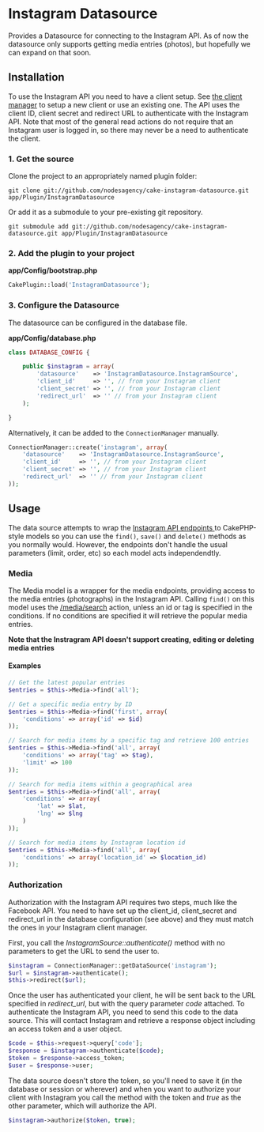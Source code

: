 # Instagram Datasource

Provides a Datasource for connecting to the Instagram API. As of now the datasource only supports getting media entries (photos), but hopefully we can expand on that soon.

## Installation

To use the Instagram API you need to have a client setup. See [the client manager](http://instagram.com/developer/clients/manage/) to setup a new client or use an existing one. The API uses the client ID, client secret and redirect URL to authenticate with the Instagram API. Note that most of the general read actions do not require that an Instagram user is logged in, so there may never be a need to authenticate the client.

### 1. Get the source

Clone the project to an appropriately named plugin folder:
```
git clone git://github.com/nodesagency/cake-instagram-datasource.git app/Plugin/InstagramDatasource
```

Or add it as a submodule to your pre-existing git repository.
```
git submodule add git://github.com/nodesagency/cake-instagram-datasource.git app/Plugin/InstagramDatasource
```

### 2. Add the plugin to your project

**app/Config/bootstrap.php**
```php
CakePlugin::load('InstagramDatasource');
```

### 3. Configure the Datasource

The datasource can be configured in the database file.

**app/Config/database.php**
```php
class DATABASE_CONFIG {

	public $instagram = array(
		'datasource'    => 'InstagramDatasource.InstagramSource',
		'client_id'     => '', // from your Instagram client
		'client_secret' => '', // from your Instagram client
		'redirect_url'  => '' // from your Instagram client
	);

}
```

Alternatively, it can be added to the ```ConnectionManager``` manually.

```php
ConnectionManager::create('instagram', array(
	'datasource'    => 'InstagramDatasource.InstagramSource',
	'client_id'     => '', // from your Instagram client
	'client_secret' => '', // from your Instagram client
	'redirect_url'  => '' // from your Instagram client
));
```

## Usage

The data source attempts to wrap the [Instagram API endpoints ](http://instagram.com/developer/endpoints/) to CakePHP-style models so you can use the ```find()```, ```save()``` and ```delete()``` methods as you normally would. However, the endpoints don't handle the usual parameters (limit, order, etc) so each model acts independendtly.

### Media

The Media model is a wrapper for the media endpoints, providing access to the media entries (photographs) in the Instagram API. Calling ```find()``` on this model uses the [/media/search](http://instagram.com/developer/endpoints/media/) action, unless an id or tag is specified in the conditions. If no conditions are specified it will retrieve the popular media entries.

**Note that the Instragram API doesn't support creating, editing or deleting media entries**

#### Examples

```php
// Get the latest popular entries
$entries = $this->Media->find('all');

// Get a specific media entry by ID
$entries = $this->Media->find('first', array(
	'conditions' => array('id' => $id)
));

// Search for media items by a specific tag and retrieve 100 entries
$entries = $this->Media->find('all', array(
	'conditions' => array('tag' => $tag),
	'limit' => 100
));

// Search for media items within a geographical area
$entries = $this->Media->find('all', array(
	'conditions' => array(
		'lat' => $lat,
		'lng' => $lng
	)
));

// Search for media items by Instagram location id
$entries = $this->Media->find('all', array(
	'conditions' => array('location_id' => $location_id)
));
```

### Authorization

Authorization with the Instagram API requires two steps, much like the Facebook API. You need to have set up the client_id, client_secret and redirect_url in the database configuration (see above) and they must match the ones in your Instagram client manager.

First, you call the _InstagramSource::authenticate()_ method with no parameters to get the URL to send the user to.
```php
$instagram = ConnectionManager::getDataSource('instagram');
$url = $instagram->authenticate();
$this->redirect($url);
```

Once the user has authenticated your client, he will be sent back to the URL specified in _redirect_url_, but with the query parameter _code_ attached. To authenticate the Instagram API, you need to send this code to the data source. This will contact Instagram and retrieve a response object including an access token and a user object.

```php
$code = $this->request->query['code'];
$response = $instagram->authenticate($code);
$token = $response->access_token;
$user = $response->user;
```

The data source doesn't store the token, so you'll need to save it (in the database or session or wherever) and when you want to authorize your client with Instagram you call the method with the token and _true_ as the other parameter, which will authorize the API.

```php
$instagram->authorize($token, true);
```
